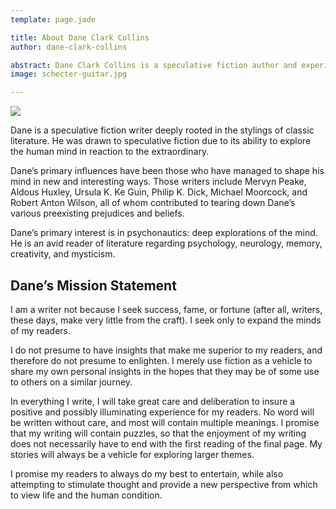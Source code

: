 ```yaml
---
template: page.jade

title: About Dane Clark Collins
author: dane-clark-collins

abstract: Dane Clark Collins is a speculative fiction author and experimental musician.
image: schecter-guitar.jpg

---
```


<img src="/img/bio/dane_photo.jpg" class="bio-photo">

Dane is a speculative fiction writer deeply rooted in the stylings of classic literature. He was drawn to speculative fiction due to its ability to explore the human mind in reaction to the extraordinary.

Dane’s primary influences have been those who have managed to shape his mind in new and interesting ways. Those writers include Mervyn Peake, Aldous Huxley, Ursula K. Ke Guin, Philip K. Dick, Michael Moorcock, and Robert Anton Wilson, all of whom contributed to tearing down Dane’s various preexisting prejudices and beliefs.

Dane’s primary interest is in psychonautics: deep explorations of the mind. He is an avid reader of literature regarding psychology, neurology, memory, creativity, and mysticism.

## Dane’s Mission Statement

I am a writer not because I seek success, fame, or fortune (after all, writers, these days, make very little from the craft). I seek only to expand the minds of my readers.

I do not presume to have insights that make me superior to my readers, and therefore do not presume to enlighten. I merely use fiction as a vehicle to share my own personal insights in the hopes that they may be of some use to others on a similar journey.

In everything I write, I will take great care and deliberation to insure a positive and possibly illuminating experience for my readers. No word will be written without care, and most will contain multiple meanings. I promise that my writing will contain puzzles, so that the enjoyment of my writing does not necessarily have to end with the first reading of the final page. My stories will always be a vehicle for exploring larger themes.

I promise my readers to always do my best to entertain, while also attempting to stimulate thought and provide a new perspective from which to view life and the human condition.